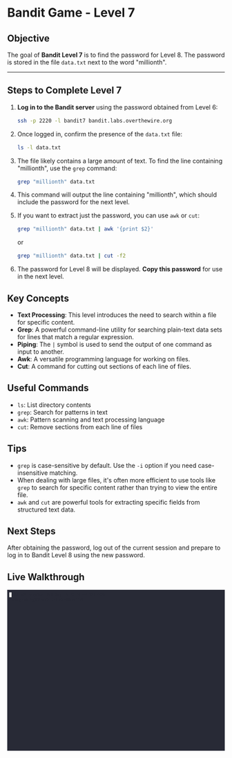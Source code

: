 # Bandit Game - Level 7

## Objective
The goal of **Bandit Level 7** is to find the password for Level 8. The password is stored in the file `data.txt` next to the word "millionth".

---

## Steps to Complete Level 7

1. **Log in to the Bandit server** using the password obtained from Level 6:
   ```bash
   ssh -p 2220 -l bandit7 bandit.labs.overthewire.org
   ```

2. Once logged in, confirm the presence of the `data.txt` file:
   ```bash
   ls -l data.txt
   ```

3. The file likely contains a large amount of text. To find the line containing "millionth", use the `grep` command:
   ```bash
   grep "millionth" data.txt
   ```

4. This command will output the line containing "millionth", which should include the password for the next level.

5. If you want to extract just the password, you can use `awk` or `cut`:
   ```bash
   grep "millionth" data.txt | awk '{print $2}'
   ```
   or
   ```bash
   grep "millionth" data.txt | cut -f2
   ```

6. The password for Level 8 will be displayed. **Copy this password** for use in the next level.

## Key Concepts

- **Text Processing**: This level introduces the need to search within a file for specific content.
- **Grep**: A powerful command-line utility for searching plain-text data sets for lines that match a regular expression.
- **Piping**: The `|` symbol is used to send the output of one command as input to another.
- **Awk**: A versatile programming language for working on files.
- **Cut**: A command for cutting out sections of each line of files.

## Useful Commands

- `ls`: List directory contents
- `grep`: Search for patterns in text
- `awk`: Pattern scanning and text processing language
- `cut`: Remove sections from each line of files

## Tips

- `grep` is case-sensitive by default. Use the `-i` option if you need case-insensitive matching.
- When dealing with large files, it's often more efficient to use tools like `grep` to search for specific content rather than trying to view the entire file.
- `awk` and `cut` are powerful tools for extracting specific fields from structured text data.

## Next Steps

After obtaining the password, log out of the current session and prepare to log in to Bandit Level 8 using the new password.

## Live Walkthrough

![Bandit Level 7](bandit-level-7.gif)